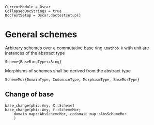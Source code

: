 ```@meta
CurrentModule = Oscar
CollapsedDocStrings = true
DocTestSetup = Oscar.doctestsetup()
```

# General schemes

Arbitrary schemes over a commutative base ring ``\mathbb k`` with unit 
are instances of the abstract type
```@docs
Scheme{BaseRingType<:Ring}
```
Morphisms of schemes shall be derived from the abstract type
```@docs
SchemeMor{DomainType, CodomainType, MorphismType, BaseMorType}
```

## Change of base
```@docs
base_change(phi::Any, X::Scheme)
base_change(phi::Any, f::SchemeMor;
    domain_map::AbsSchemeMor, codomain_map::AbsSchemeMor
    )
```
   
